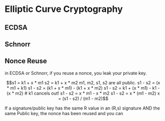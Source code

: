 # Elliptic Curve Cryptography

## ECDSA


## Schnorr

## Nonce Reuse

in ECDSA or Schnorr, if you reuse a nonce, you leak your private key.

```math
s1 = k1 + x * m1
s2 = k1 + x * m2

m1, m2, s1, s2 are all public. 

s1 - s2 = (x * m1 + k1)
s1 - s2 = (k1 + x * m1) - (k1 + x * m2)
s1 - s2 = k1 + (x * m1) - k1 - (x * m2)
# k1 cancels out!
s1 - s2 = x * m1 - x * m2
s1 - s2 = x * (m1 - m2)
x = (s1 - s2) / (m1 - m2)
```

If a signature/public key has the same R value in an (R,s) signature AND the same Public key, the nonce has been reused and you can 